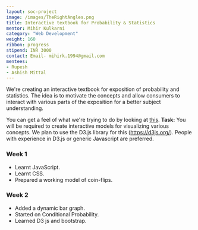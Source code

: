 ```yaml
---
layout: soc-project
image: /images/TheRightAngles.png
title: Interactive textbook for Probability & Statistics
mentor: Mihir Kulkarni
category: "Web Development"
weight: 160
ribbon: progress
stipend: INR 3000
contact: Email- mihirk.1994@gmail.com
mentees: 
- Rupesh
- Ashish Mittal
---
```


We're creating an interactive textbook for exposition of probability and statistics. The idea is to motivate the concepts and allow consumers to interact with various parts of the exposition for a better subject understanding. 

<!--break-->

You can get a feel of what we're trying to do by looking at [this](http://students.brown.edu/seeing-theory). **Task:** You will be required to create interactive models for visualizing various concepts. We plan to use the  D3.js library for this (https://d3js.org/). People with experience in D3.js or generic Javascript are preferred.

### Week 1
* Learnt JavaScript.
* Learnt CSS. 
* Prepared a working model of coin-flips.

### Week 2
* Added a dynamic bar graph.
* Started on Conditional Probability. 
* Learned D3 js and bootstrap.
